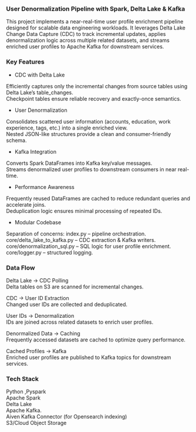 ### User Denormalization Pipeline with Spark, Delta Lake & Kafka ###

This project implements a near-real-time user profile enrichment pipeline designed for scalable data engineering workloads. It leverages Delta Lake Change Data Capture (CDC) to track incremental updates, applies denormalization logic across multiple related datasets, and streams enriched user profiles to Apache Kafka for downstream services.

### Key Features ###

* CDC with Delta Lake

Efficiently captures only the incremental changes from source tables using Delta Lake’s table_changes.<br>
Checkpoint tables ensure reliable recovery and exactly-once semantics.<br>

* User Denormalization

Consolidates scattered user information (accounts, education, work experience, tags, etc.) into a single enriched view.<br>
Nested JSON-like structures provide a clean and consumer-friendly schema.<br>


* Kafka Integration

Converts Spark DataFrames into Kafka key/value messages.<br>
Streams denormalized user profiles to downstream consumers in near real-time.<br>

* Performance Awareness

Frequently reused DataFrames are cached to reduce redundant queries and accelerate joins.<br>
Deduplication logic ensures minimal processing of repeated IDs.<br>


* Modular Codebase

Separation of concerns:
index.py – pipeline orchestration.<br>
core/delta_lake_to_kafka.py – CDC extraction & Kafka writers.<br>
core/denormalization_sql.py – SQL logic for user profile enrichment.<br>
core/logger.py – structured logging.<br>


### Data Flow ###

Delta Lake → CDC Polling<br>
Delta tables on S3 are scanned for incremental changes.

CDC → User ID Extraction<br>
Changed user IDs are collected and deduplicated.

User IDs → Denormalization<br>
IDs are joined across related datasets to enrich user profiles.

Denormalized Data → Caching<br>
Frequently accessed datasets are cached to optimize query performance.

Cached Profiles → Kafka<br>
Enriched user profiles are published to Kafka topics for downstream services.

### Tech Stack ### 

Python ,Pyspark<br>
Apache Spark <br>
Delta Lake<br>
Apache Kafka.<br>
Aiven Kafka Connector (for Opensearch indexing)<br>
S3/Cloud Object Storage




